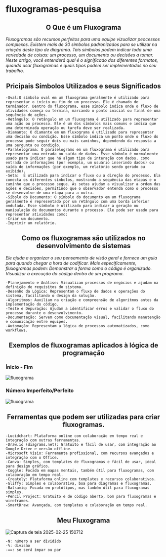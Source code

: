 # fluxogramas-pesquisa

<div align="center">
  <h2>O Que é um Fluxograma</h2>
</div>

_Fluxogramas são recursos perfeitos para uma equipe vizualizar peocessos complexos. Existem mais de 30 símbolos padronizados para se utilizar na criação deste tipo de diagrama. Tais símbolos podem indicar toda uma variedade de coisas: um processo, um documento ou decisões a tomar. Neste artigo, você entenderá qual é o significado dos diferentes formatos, quando usar fluxogramas e quais tipos podem ser implementados no seu trabalho._

<div align="center">
  <h2>Pricipais Símbolos Utilizados e seus Significados </h2>
</div>

```
-Oval:O símbolo oval em um fluxograma geralmente é utilizado para representar o início ou fim de um processo. Ele é chamado de terminador. Dentro do fluxograma, esse símbolo indica onde o fluxo de atividades começa ou termina, marcando o ponto inicial ou final de uma sequência de ações.
-Retângulo: O retângulo em um fluxograma é utilizado para representar uma ação ou processo. Ele é um dos símbolos mais comuns e indica que uma determinada operação ou tarefa deve ser realizada.
-Diamante: O diamante em um fluxograma é utilizado para representar uma decisão ou condição. Esse símbolo indica um ponto onde o fluxo do processo pode seguir dois ou mais caminhos, dependendo da resposta a uma pergunta ou condição.
-Paralelograma: O paralelogramo em um fluxograma é utilizado para representar uma entrada ou saída de dados. Esse símbolo é normalmente usado para indicar que há algum tipo de interação com dados, como entrada de informações (por exemplo, um usuário inserindo dados) ou saída de informações (por exemplo, um relatório sendo gerado ou exibido).
-Seta:  É utilizada para indicar o fluxo ou a direção do processo. Ela conecta os diferentes símbolos, mostrando a sequência das etapas e o caminho que o processo segue. As setas ajudam a visualizar a ordem das ações e decisões, permitindo que o observador entenda como o processo se desenvolve de uma etapa para a outra.
-Síbolo do Documento: O símbolo do documento em um fluxograma geralmente é representado por um retângulo com uma borda inferior ondulada. Esse símbolo é utilizado para indicar a geração ou manipulação de documentos durante o processo. Ele pode ser usado para representar atividades como:
-Criar um documento.
-Imprimir um relatório.
```

<div align="center">
  <h2>Como os fluxogramas são utilizados no desenvolvimento de sistemas
 </h2>
</div>

*Ele ajuda a organizar o seu pensamento de visão geral e fornece um guia para quando chegar a hora de codificar. Mais especificamente, fluxogramas podem: Demonstrar a forma como o código é organizado. Visualizar a execução do código dentro de um programa*.
```
-Planejamento e Análise: Visualizam processos de negócios e ajudam na definição de requisitos do sistema.
-Desenho da Lógica: Representam o fluxo de dados e operações do sistema, facilitando o design da solução.
-Algoritmos: Auxiliam na criação e compreensão de algoritmos antes da implementação do código.
-Teste e Depuração: Ajudam a identificar erros e validar o fluxo do processo durante o desenvolvimento.
-Documentação: Servem como documentação visual, facilitando manutenção e comunicação entre equipes.
-Automação: Representam a lógica de processos automatizados, como workflows.
```

<div align="center">
  <h2>Exemplos de fluxogramas aplicados à lógica de programação </h2>
</div>

### Ínicio - Fim

![fluxograma](https://maisconsultoria.com.br/wp-content/uploads/2017/09/2.0-2-1-1-1024x536.png)

### Número Imperfeito/Perfeito
![fluxograma](https://www.macoratti.net/13/07/net_nuper2.gif)


<div align="center">
  <h2>Ferramentas que podem ser utilizadas para criar fluxogramas.
</h2>
</div>

```
-Lucidchart: Plataforma online com colaboração em tempo real e integração com outras ferramentas.
-Draw.io (diagrams.net): Gratuito e fácil de usar, com integração ao Google Drive e versão offline.
-Microsoft Visio: Ferramenta profissional, com recursos avançados e integração com o Office.
-Canva: Simples, com templates de fluxogramas e fácil de usar, ideal para design gráfico.
-Coggle: Focada em mapas mentais, também útil para fluxogramas, com colaboração em tempo real.
-Creately: Plataforma online com templates e recursos colaborativos.
-Gliffy: Simples e colaborativa, boa para diagramas e fluxogramas.
-Balsamiq: Focada em protótipos, mas também útil para fluxogramas simples.
-Pencil Project: Gratuito e de código aberto, bom para fluxogramas e wireframes.
-SmartDraw: Avançada, com templates e colaboração em tempo real.
```

<div align="center">
  <h2>Meu Fluxograma</h2>
</div>

![Captura de tela 2025-02-25 150712](https://github.com/user-attachments/assets/cdd12859-6b9a-4787-82e4-550f72ee6717)

```
-N: número a ser dividido
-%: divisão
-==: se será ímpar ou par
```
